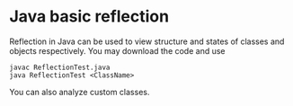 # Java basic reflection
Reflection in Java can be used to view structure and states of classes and objects respectively.
You may download the code and use 
  ```
  javac ReflectionTest.java
  java ReflectionTest <ClassName>
```
You can also analyze custom classes.
